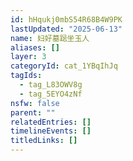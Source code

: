 ```yaml
---
id: hHqukj0mbS54R68B4W9PK
lastUpdated: "2025-06-13"
name: 妇好墓跽坐玉人
aliases: []
layer: 3
categoryId: cat_1YBqIhJq
tagIds:
  - tag_L83OWV8g
  - tag_5EYO4zNf
nsfw: false
parent: ""
relatedEntries: []
timelineEvents: []
titledLinks: []
---
```



